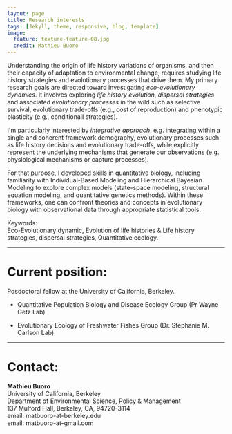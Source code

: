 ```yaml
---
layout: page
title: Research interests
tags: [Jekyll, theme, responsive, blog, template]
image:
  feature: texture-feature-08.jpg
  credit: Mathieu Buoro
---
```



Understanding the origin of life history variations of organisms, and then their capacity of adaptation to environmental change, requires studying life history strategies and evolutionary processes that drive them. My primary research goals are directed toward investigating _eco-evolutionary dynamics_. It involves exploring _life history evolution_, _dispersal strategies_ and associated _evolutionary processes_ in the wild such as selective survival, evolutionary trade-offs (e.g., cost of reproduction) and phenotypic plasticity (e.g., conditionalI strategies).  



I'm particularly interested by _integrative approach_, e.g. integrating within a single and coherent framework demography, evolutionary processes such as life history decisions and evolutionary trade-offs, while explicitly represent the underlying mechanisms that generate our observations (e.g. physiological mechanisms or capture processes).  



For that purpose, I developed skills in quantitative biology, including familiarity with Individual-Based Modeling and Hierarchical Bayesian Modeling to explore complex models (state-space modeling, structural equation modeling, and quantitative genetics methods). Within these frameworks, one can confront theories and concepts in evolutionary biology with observational data through appropriate statistical tools.  

Keywords:    
Eco-Evolutionary dynamic, Evolution of life histories & Life history strategies, dispersal strategies, Quantitative ecology.  


---

# Current position:  
Posdoctoral fellow at the University of California, Berkeley. 

* Quantitative Population Biology and Disease Ecology Group (Pr Wayne Getz Lab)  

* Evolutionary Ecology of Freshwater Fishes Group (Dr. Stephanie M. Carlson Lab)  

---

# Contact:
__Mathieu Buoro__  
University of California, Berkeley  
Department of Environmental Science, Policy & Management   
137 Mulford Hall, Berkeley, CA, 94720-3114   
email: matbuoro-at-berkeley.edu  
email: matbuoro-at-gmail.com